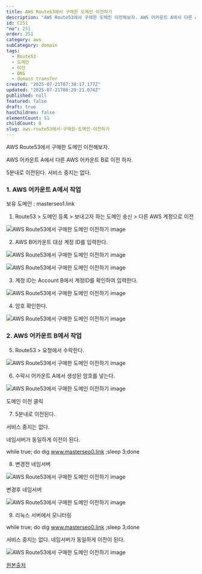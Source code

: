 ```yaml
---
title: AWS Route53에서 구매한 도메인 이전하기
description: "AWS Route53에서 구매한 도메인 이전해보자. AWS 어카운트 A에서 다른 AWS 어카운트 B로 이전 하자. 5분내로 이전된다. 서비스 중지는 없다. 보유 도메인 : masterseo1. link 1."
id: C251
"no": 251
order: 251
category: aws
subCategory: domain
tags:
  - Route53
  - 도메인
  - 이전
  - DNS
  - domain transfer
created: "2025-07-21T07:38:17.177Z"
updated: "2025-07-21T08:29:21.074Z"
published: null
featured: false
draft: true
hasChildren: false
elementCount: 51
childCount: 0
slug: aws-route53에서-구매한-도메인-이전하기
---
```


AWS Route53에서 구매한 도메인 이전해보자.

AWS 어카운트 A에서 다른 AWS 어카운트 B로 이전 하자.

5분내로 이전된다. 서비스 중지는 없다.



### 1. AWS 어카운트 A에서 작업



보유 도메인 : masterseo1.link

1. Route53  > 도메인 등록 > 보내고자 하는 도메인 송신 > 다른 AWS 계정으로 이전

![AWS Route53에서 구매한 도메인 이전하기 image](https://image.lemoncloud.io/f7a51646-9040-462f-94ae-ed9bb88362ed)



2. AWS B어카운트 대상 계정 ID를 입력한다.

![AWS Route53에서 구매한 도메인 이전하기 image](https://image.lemoncloud.io/57ff472f-4978-40d9-a0ed-fb0971f0cb26)



![AWS Route53에서 구매한 도메인 이전하기 image](https://image.lemoncloud.io/90644a98-7cbd-4747-a7cd-471af536f365)



3. 계정 ID는 Account B에서 계정ID를 확인하여 입력한다.

![AWS Route53에서 구매한 도메인 이전하기 image](https://image.lemoncloud.io/fcd8f48d-16d4-4b6d-9376-4a88664b356c)



4. 암호 확인한다.

![AWS Route53에서 구매한 도메인 이전하기 image](https://image.lemoncloud.io/b6be9741-5b46-4556-9dba-2052530a64bb)



### 2. AWS 어카운트 B에서 작업



5. Route53 > 요청에서 수락한다.

![AWS Route53에서 구매한 도메인 이전하기 image](https://image.lemoncloud.io/8842630c-d4e9-4008-9dc8-851125b3bd4c)



6. 수락시 어카운트 A에서 생성된 암호를 넣는다.

![AWS Route53에서 구매한 도메인 이전하기 image](https://image.lemoncloud.io/8f61d7cd-476e-40f2-b15e-16e1c56f4047)

도메인 이전 클릭



7. 5분내로 이전된다.

서비스 중지는 없다.

네임서버가 동일하게 이전이 된다.



 while true; do  dig www.masterseo0.link ;sleep 3;done



8. 변경전 네임서버

![AWS Route53에서 구매한 도메인 이전하기 image](https://image.lemoncloud.io/b7345a5c-6653-4edc-a00e-67c02e5d70e5)



변경후 네임서버

![AWS Route53에서 구매한 도메인 이전하기 image](https://image.lemoncloud.io/a8fd7b72-c82b-45d4-9c02-11a2d35e90b6)



9. 리눅스 서버에서 모니터링



while true; do  dig www.masterseo0.link ;sleep 3;done



서비스 중지는 없다. 네임서버가 동일하게 이전이 된다.

![AWS Route53에서 구매한 도메인 이전하기 image](https://image.lemoncloud.io/df0e08ea-997b-4f6c-9f23-8805b0443ba9)



[원본출처](https://brunch.co.kr/@topasvga/3575)
